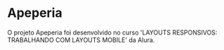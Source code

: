 # Apeperia

O projeto Apeperia foi desenvolvido no curso
'LAYOUTS RESPONSIVOS: TRABALHANDO COM LAYOUTS MOBILE' da Alura.
